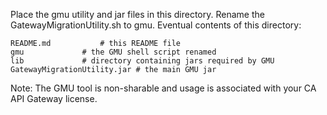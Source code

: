 Place the gmu utility and jar files in this directory. Rename the GatewayMigrationUtility.sh to gmu.
Eventual contents of this directory:
```
README.md			# this README file
gmu				# the GMU shell script renamed
lib				# directory containing jars required by GMU
GatewayMigrationUtility.jar	# the main GMU jar
```
Note: The GMU tool is non-sharable and usage is associated with your CA API Gateway license.


